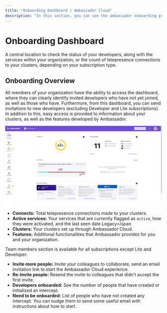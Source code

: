 ```yaml
---
title: "Onboarding Dashboard | Ambassador Cloud"
description: "In this section, you can see the ambassador onboarding procces of your organization"
---
```


# Onboarding Dashboard

A central location to check the status of your developers, along with the services within your organization, or the count of telepresence connections to your clusters, depending on your subscription type.

## Onboarding Overview

All members of your organization have the ability to access the dashboard, where they can clearly identify invited developers who have not yet joined, as well as those who have. Furthermore, from this dashboard, you can send invitations to new developers (excluding Developer and Lite subscriptions).
In addition to this, easy access is provided to information about your clusters, as well as the features developed by Ambassador.

<p align="center">
  <img src="../images/onboarding-dashboard.png" width="600" alt="Onboarding dashboard" />
</p>


- **Connects:** Total telepresence connections made to your clusters.
- **Active services:** Your services that are currently flagged as `active`, how they were activated, and the last seen date.<span class="basic_badge">Legacy</span
- **Clusters:** Your clusters set up through Ambassador Cloud.
- **Features:**  Additional functionalities that Ambassador provides for you and your organization.

Team members section is  available for all subscriptions except Lite and Developer:
- **Invite more people:** Invite your colleagues to collaborate, send an email invitation link to start the Ambassador Cloud experience.
- **Re-Invite people:** Resend the invite to colleagues that didn't accept the first invite.
- **Developers onboarded:** See the number of people that have created or initialized an intercept.
- **Need to be onboarded:** List of people who have not created any intercept. You can nudge them to send some useful email with instructions about how to start.
